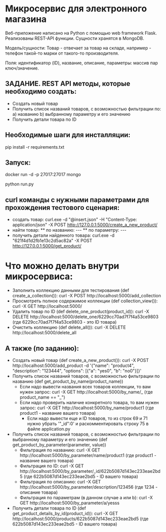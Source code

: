 # Микросервис для электронного магазина
Веб-приложение написано на Python с помощью web framework Flask. Реализованы REST-API функции. Сущности хранятся в MongoDB.

Модель/cущности: Товар - отвечает за товар на складе, например - телефон такой-то марки от такого-то производителя.

Поля: идентификатор (ID), название, описание, параметры: массив пар ключ/значение.

## ЗАДАНИЕ. REST API методы, которые необходимо создать:
- Создать новый товар
- Получить список названий товаров, с возможностью фильтрации по:
a) названию
b) выбранному параметру и его значению
- Получить детали товара по ID

## Необходимые шаги для инсталляции:
pip install -r requirements.txt

## Запуск:
docker run -d -p 27017:27017 mongo

python run.py

## curl команды с нужными параметрами для прохождения тестового сценария:
* создать товар: curl.exe -d "@insert.json" -H "Content-Type: application/json" -X POST http://127.0.0.1:5000/create_a_new_product/
* найти товар:
** по названию: ---
** по параметру: ---
* получить детали найденного товара: curl.exe -d "621f4d1d2fb1e13c2d5ac82a" -X POST http://127.0.0.1:5000/get_product/

# Что можно делать внутри микросервиса:

- Заполнить коллекцию данными для тестирования (def create_a_collection()): curl -X POST http://localhost:5000/add_collection
- Просмотреть полное содержимое коллекции (def collection_view()): curl -X GET http://localhost:5000/
- Удалить товар по ID (def delete_one_product(product_id)): curl -X DELETE http://localhost:5000/delete_one/6229cc70ad7f7f4a53ce9803 (где 6229cc70ad7f7f4a53ce9803 - это ID товара)
- Очистить коллекцию (def delete_all()): curl -X DELETE http://localhost:5000/delete_all

## А также (по заданию):

- Создать новый товар (def create_a_new_product()): curl -X POST http://localhost:5000/add_product -d '{"name": "product4", "description": "123444", "options": [{"a": "yes0", "b": "no0"}]}'
- Получить список названий товаров, с возможностью фильтрации по названию (def get_product_by_name(product_name))
    * Если надо вывести названия всех товаров коллекции, то вам нужен запрос: curl -X GET http://localhost:5000/by_name/_ (где product_name == "_")
    * Если надо проверить наличие конкретного товара, то вам нужен запрос: curl -X GET http://localhost:5000/by_name/product1 (где product1 - название вашего товара)
        * Если надо вывести еще и ID товаров, то из строк 69 и 71 нужно убрать '"_id":0' и раскомментировать строку 75 в файле application.py
- Получить список названий товаров, с возможностью фильтрации по выбранному параметру и его значению (def get_product_by_parameter(parameter, value))
    * Фильтрация по названию: curl -X GET http://localhost:5000/by_parameter/name/product1 (где product1 - название вашего товара)
    * Фильтрация по ID: curl -X GET http://localhost:5000/by_parameter/_id/622b5087d143ec233eae2bd5 (где 622b5087d143ec233eae2bd5 - ID вашего товара)
    * Фильтрация по описанию: curl -X GET http://localhost:5000/by_parameter/description/123456 (где 1234 - описание товара)
    * Фильтрация по параметрам (в данном случае a или b): curl -X GET http://localhost:5000/by_parameter/a/yesss  
- Получить детали товара по ID (def get_product_details_by_id(product_id)): curl -X GET http://localhost:5000/products/622b5087d143ec233eae2bd5 (где 622b5087d143ec233eae2bd5 - ID вашего товара)

